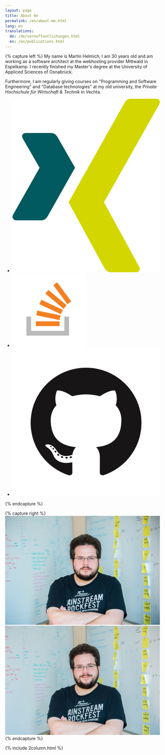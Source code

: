 ```yaml
---
layout: page
title: About me
permalink: /en/about-me.html
lang: en
translations:
  de: /de/veroeffentlichungen.html
  en: /en/publications.html
---
```


{% capture left %}
  My name is Martin Helmich; I am 30 years old and am working as a software architect at the webhosting provider Mittwald in Espelkamp. I recently finished my Master's degree at the University of Appliced Sciences of Osnabrück.

  Furthermore, I am regularly giving courses on "Programming and Software Engineering" and "Database technologies" at my old university, the *Private Hochschule für Wirtschaft & Technik* in Vechta.

  <ul class="social-links">
    <li><a href="https://www.xing.com/profile/Martin_Helmich3"><img src="/assets/social/xing.svg"></a></li>
    <li><a href="https://stackoverflow.com/users/story/1995300"><img src="/assets/social/stackoverflow.svg"></a></li>
    <li><a href="https://github.com/martin-helmich"><img src="/assets/social/github.png"></a></li>
  </ul>
{% endcapture %}

{% capture right %}
  <img src="/assets/martin-grumpy.jpg" class="img-responsive z-depth-1" id="martin-grumpy" />
  <img src="/assets/martin-happy.jpg" class="img-responsive z-depth-1 d-none" id="martin-happy" />
{% endcapture %}

{% include 2column.html %}

